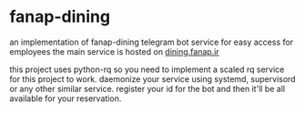 # fanap-dining
an implementation of fanap-dining telegram bot service for easy access for employees the main service is hosted on [dining.fanap.ir](dining.fanap.ir)

this project uses python-rq so you need to implement a scaled rq service for this project to work.
daemonize your service using systemd, supervisord or any other similar service.
register your id for the bot and then it'll be all available for your reservation.


